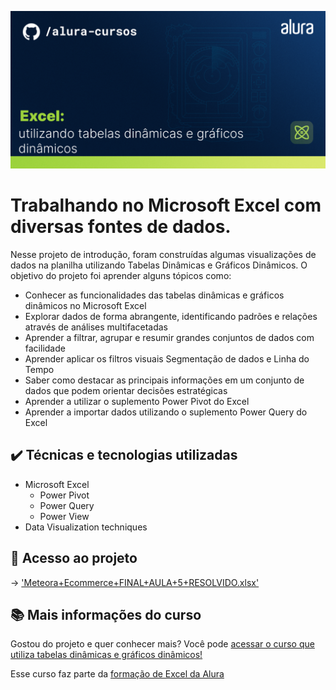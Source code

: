 ![Thumbnail GitHub](Excel-utilizando-tabelas-dinamimcas-e-graficos.png)
# Trabalhando no Microsoft Excel com diversas fontes de dados.
Nesse projeto de introdução, foram construídas algumas visualizações de dados na planilha utilizando Tabelas Dinâmicas e Gráficos Dinâmicos. 
O objetivo do projeto foi aprender alguns tópicos como:
- Conhecer as funcionalidades das tabelas dinâmicas e gráficos dinâmicos no Microsoft Excel
- Explorar dados de forma abrangente, identificando padrões e relações através de análises multifacetadas
- Aprender a filtrar, agrupar e resumir grandes conjuntos de dados com facilidade
- Aprender aplicar os filtros visuais Segmentação de dados e Linha do Tempo
- Saber como destacar as principais informações em um conjunto de dados que podem orientar decisões estratégicas
- Aprender a utilizar o suplemento Power Pivot do Excel
- Aprender a importar dados utilizando o suplemento Power Query do Excel



## ✔️ Técnicas e tecnologias utilizadas

- Microsoft Excel
  - Power Pivot
  - Power Query
  - Power View
- Data Visualization techniques

## 📁 Acesso ao projeto

-> ['Meteora+Ecommerce+FINAL+AULA+5+RESOLVIDO.xlsx']([https://github.com/izotan/Cursos/blob/main/Introducao-a-Data-Science/Introdu%C3%A7%C3%A3o%20a%20Data%20Science.ipynb](https://github.com/izotan/Cursos/tree/main/Excel/Excel%20utilizando%20tabelas%20din%C3%A2micas%20e%20gr%C3%A1ficos%20din%C3%A2micos))

## 📚 Mais informações do curso

Gostou do projeto e quer conhecer mais? Você pode [acessar o curso que utiliza tabelas dinâmicas e gráficos dinâmicos!]([https://cursos.alura.com.br/course/data-science-primeiros-passos](https://cursos.alura.com.br/course/excel-utilizando-tabelas-dinamicas-graficos-dinamicos))

Esse curso faz parte da [formação de Excel da Alura]([https://cursos.alura.com.br/formacao-data-science](https://cursos.alura.com.br/formacao-excel)https://cursos.alura.com.br/formacao-excel)
